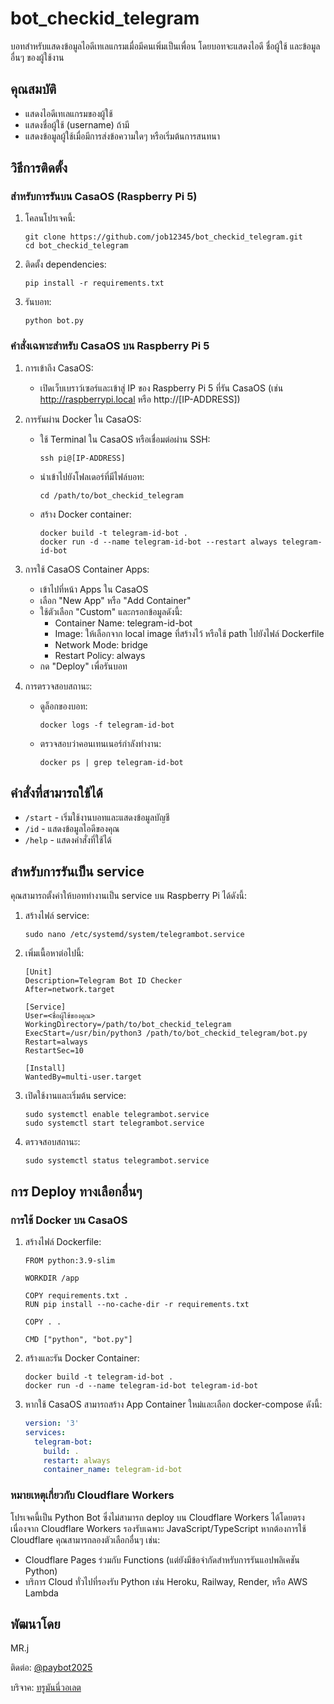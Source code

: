 # bot_checkid_telegram

บอทสำหรับแสดงข้อมูลไอดีเทเลแกรมเมื่อมีคนเพิ่มเป็นเพื่อน โดยบอทจะแสดงไอดี ชื่อผู้ใช้ และข้อมูลอื่นๆ ของผู้ใช้งาน

## คุณสมบัติ

- แสดงไอดีเทเลแกรมของผู้ใช้
- แสดงชื่อผู้ใช้ (username) ถ้ามี
- แสดงข้อมูลผู้ใช้เมื่อมีการส่งข้อความใดๆ หรือเริ่มต้นการสนทนา

## วิธีการติดตั้ง

### สำหรับการรันบน CasaOS (Raspberry Pi 5)

1. โคลนโปรเจคนี้:
   ```
   git clone https://github.com/job12345/bot_checkid_telegram.git
   cd bot_checkid_telegram
   ```

2. ติดตั้ง dependencies:
   ```
   pip install -r requirements.txt
   ```

3. รันบอท:
   ```
   python bot.py
   ```

### คำสั่งเฉพาะสำหรับ CasaOS บน Raspberry Pi 5

1. การเข้าถึง CasaOS:
   - เปิดเว็บเบราว์เซอร์และเข้าสู่ IP ของ Raspberry Pi 5 ที่รัน CasaOS 
     (เช่น http://raspberrypi.local หรือ http://[IP-ADDRESS])

2. การรันผ่าน Docker ใน CasaOS:
   - ใช้ Terminal ใน CasaOS หรือเชื่อมต่อผ่าน SSH:
     ```
     ssh pi@[IP-ADDRESS]
     ```
   - นำเข้าไปยังโฟลเดอร์ที่มีไฟล์บอท:
     ```
     cd /path/to/bot_checkid_telegram
     ```
   - สร้าง Docker container:
     ```
     docker build -t telegram-id-bot .
     docker run -d --name telegram-id-bot --restart always telegram-id-bot
     ```

3. การใช้ CasaOS Container Apps:
   - เข้าไปที่หน้า Apps ใน CasaOS
   - เลือก "New App" หรือ "Add Container"
   - ใช้ตัวเลือก "Custom" และกรอกข้อมูลดังนี้:
     - Container Name: telegram-id-bot
     - Image: ให้เลือกจาก local image ที่สร้างไว้ หรือใช้ path ไปยังไฟล์ Dockerfile
     - Network Mode: bridge
     - Restart Policy: always
   - กด "Deploy" เพื่อรันบอท

4. การตรวจสอบสถานะ:
   - ดูล็อกของบอท:
     ```
     docker logs -f telegram-id-bot
     ```
   - ตรวจสอบว่าคอนเทนเนอร์กำลังทำงาน:
     ```
     docker ps | grep telegram-id-bot
     ```

## คำสั่งที่สามารถใช้ได้

- `/start` - เริ่มใช้งานบอทและแสดงข้อมูลบัญชี
- `/id` - แสดงข้อมูลไอดีของคุณ
- `/help` - แสดงคำสั่งที่ใช้ได้

## สำหรับการรันเป็น service

คุณสามารถตั้งค่าให้บอททำงานเป็น service บน Raspberry Pi ได้ดังนี้:

1. สร้างไฟล์ service:
   ```
   sudo nano /etc/systemd/system/telegrambot.service
   ```

2. เพิ่มเนื้อหาต่อไปนี้:
   ```
   [Unit]
   Description=Telegram Bot ID Checker
   After=network.target

   [Service]
   User=<ชื่อผู้ใช้ของคุณ>
   WorkingDirectory=/path/to/bot_checkid_telegram
   ExecStart=/usr/bin/python3 /path/to/bot_checkid_telegram/bot.py
   Restart=always
   RestartSec=10

   [Install]
   WantedBy=multi-user.target
   ```

3. เปิดใช้งานและเริ่มต้น service:
   ```
   sudo systemctl enable telegrambot.service
   sudo systemctl start telegrambot.service
   ```

4. ตรวจสอบสถานะ:
   ```
   sudo systemctl status telegrambot.service
   ```

## การ Deploy ทางเลือกอื่นๆ

### การใช้ Docker บน CasaOS

1. สร้างไฟล์ Dockerfile:
   ```
   FROM python:3.9-slim
   
   WORKDIR /app
   
   COPY requirements.txt .
   RUN pip install --no-cache-dir -r requirements.txt
   
   COPY . .
   
   CMD ["python", "bot.py"]
   ```

2. สร้างและรัน Docker Container:
   ```
   docker build -t telegram-id-bot .
   docker run -d --name telegram-id-bot telegram-id-bot
   ```

3. หากใช้ CasaOS สามารถสร้าง App Container ใหม่และเลือก docker-compose ดังนี้:
   ```yaml
   version: '3'
   services:
     telegram-bot:
       build: .
       restart: always
       container_name: telegram-id-bot
   ```

### หมายเหตุเกี่ยวกับ Cloudflare Workers

โปรเจคนี้เป็น Python Bot ซึ่งไม่สามารถ deploy บน Cloudflare Workers ได้โดยตรง เนื่องจาก Cloudflare Workers รองรับเฉพาะ JavaScript/TypeScript
หากต้องการใช้ Cloudflare คุณสามารถลองตัวเลือกอื่นๆ เช่น:
- Cloudflare Pages ร่วมกับ Functions (แต่ยังมีข้อจำกัดสำหรับการรันแอปพลิเคชัน Python)
- บริการ Cloud ทั่วไปที่รองรับ Python เช่น Heroku, Railway, Render, หรือ AWS Lambda

## พัฒนาโดย

MR.j

ติดต่อ: [@paybot2025](https://t.me/paybot2025)

บริจาค: [ทรูมันนี่วอเลต](https://tmn.app.link/UMso6vUFORb)
